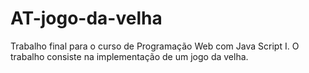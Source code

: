 # AT-jogo-da-velha
Trabalho final para o curso de Programação Web com Java Script I. O trabalho consiste na implementação de um  jogo da velha.
